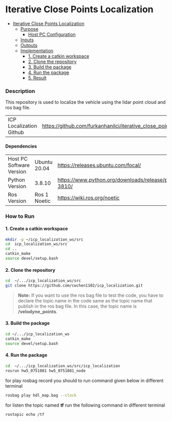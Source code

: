 
# Iterative Close Points Localization


- [Iterative Close Points Localization](#Iterative-Close-Points-Localization)
  - [Purpose](#purpose)
    - [Host PC Configuration](#host-pc-configuration)
  - [Inputs](#inputs)
  - [Outputs](#outputs)
  - [Implementation](#implementation)
    - [1. Create a catkin workspace](#1-create-a-catkin-workspace)
    - [2. Clone the repository](#2-clone-the-repository)
    - [3. Build the package](#3-build-the-package)
    - [4. Run the package](#4-run-the-package)
    - [5. Result](#5-result)


### Description

This repository is used to localize the vehicle using the lidar point cloud and ros bag file.


|                         |                                                                           | 
|-------------------------|---------------------------------------------------------------------------|
| ICP Localization Github | https://github.com/furkanhanilci/iterative_close_points_localization.git  |


#### Dependencies

|                          |              |                                                                         |
|--------------------------|--------------| ----------------------------------------------------------------------- |
| Host PC Software Version | Ubuntu 20.04 |        https://releases.ubuntu.com/focal/                               |
| Python Version           | 3.8.10       | https://www.python.org/downloads/release/python-3810/                   |
| Ros Version              | Ros 1 Noetic | https://wiki.ros.org/noetic   |



### How to Run

#### 1. Create a catkin workspace

```bash
mkdir -p ~/icp_localization_ws/src
cd  icp_localization_ws/src
cd ..
catkin_make
source devel/setup.bash
```

#### 2. Clone the repository
```bash
cd  ~/.../icp_localization_ws/src
git clone https://github.com/cwchen1102/icp_localization.git
```

>**Note:**
> If you want to use the ros bag file to test the code, you have to declare the topic name in the code same as the topic name that publish in the ros bag file.
> In this case, the topic name is **/velodyne_points**.

#### 3. Build the package

```bash
cd ~/.../icp_localization_ws
catkin_make
source devel/setup.bash
```
#### 4. Run the package

```bash
cd  ~/.../icp_localization_ws/src/icp_localization
rosrun hw5_0751081 hw5_0751081_node
```
for play rosbag record you should to run command given below in different terminal
```bash
rosbag play hdl_map.bag --clock
```
for listen the topic named **tf** run the following command in different terminal

```bash
rostopic echo /tf
```





